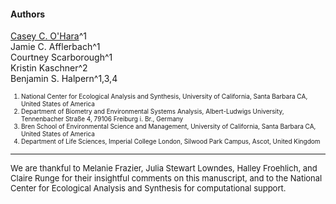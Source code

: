 #### Authors

[Casey C. O'Hara](mailto:ohara@nceas.ucsb.edu)^1<br>
Jamie C. Afflerbach^1<br>
Courtney Scarborough^1<br>
Kristin Kaschner^2<br>
Benjamin S. Halpern^1,3,4

<font size = 1>
<ol>
<li>National Center for Ecological Analysis and Synthesis, University of California, Santa Barbara CA, United States of America</li>
<li>Department of Biometry and Environmental Systems Analysis, Albert-Ludwigs University, Tennenbacher Straße 4, 79106 Freiburg i. Br., Germany</li>
<li>Bren School of Environmental Science and Management, University of California, Santa Barbara CA, United States of America</li>
<li>Department of Life Sciences, Imperial College London, Silwood Park Campus, Ascot, United Kingdom</li></ol>
</font>

<hr>

<font size = 2>
We are thankful to Melanie Frazier, Julia Stewart Lowndes, Halley Froehlich, and Claire Runge for their insightful comments on this manuscript, and to the National Center for Ecological Analysis and Synthesis for computational support.
</font>
